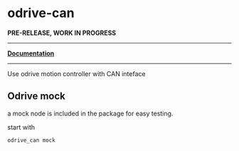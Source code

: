 # odrive-can


**PRE-RELEASE, WORK IN PROGRESS**


---

[**Documentation**](https://roxautomation.gitlab.io/components/odrive-can)



---

Use odrive motion controller with CAN inteface


## Odrive mock

a mock node is included in the package for easy testing.

start with

`odrive_can mock`
